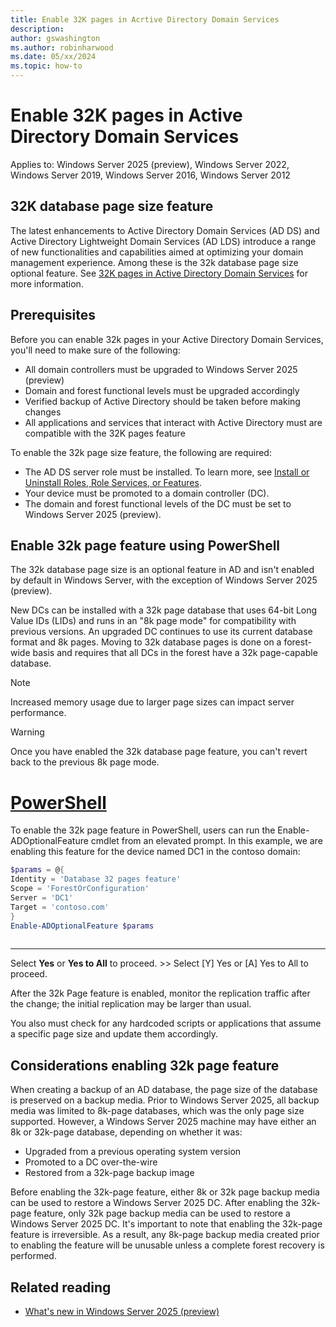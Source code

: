 ```yaml
---
title: Enable 32K pages in Acrtive Directory Domain Services
description: 
author: gswashington
ms.author: robinharwood
ms.date: 05/xx/2024
ms.topic: how-to
---
```


# Enable 32K pages in Active Directory Domain Services

Applies to: Windows Server 2025 (preview), Windows Server 2022, Windows Server 2019, Windows Server 2016, Windows Server 2012 

## 32K database page size feature

The latest enhancements to Active Directory Domain Services (AD DS) and Active Directory Lightweight Domain Services (AD LDS) introduce a range of new functionalities and capabilities aimed at optimizing your domain management experience. Among these is the 32k database page size optional feature. See [32K pages in Active Directory Domain Services](/32K-page-feature-ad-domain-services.md) for more information.

## Prerequisites

Before you can enable 32k pages in your Active Directory Domain Services, you'll need to make sure of the following:

- All domain controllers must be upgraded to Windows Server 2025 (preview)
- Domain and forest functional levels must be upgraded accordingly
- Verified backup of Active Directory should be taken before making changes
- All applications and services that interact with Active Directory must are compatible with the 32K pages feature

To enable the 32k page size feature, the following are required:

- The AD DS server role must be installed. To learn more, see [Install or Uninstall Roles, Role Services, or Features](/windows-server/administration/server-manager/install-or-uninstall-roles-role-services-or-features).
- Your device must be promoted to a domain controller (DC).
- The domain and forest functional levels of the DC must be set to Windows Server 2025 (preview).

## Enable 32k page feature using PowerShell

The 32k database page size is an optional feature in AD and isn't enabled by default in Windows Server, with the exception of Windows Server 2025 (preview).

New DCs can be installed with a 32k page database that uses 64-bit Long Value IDs (LIDs) and runs in an "8k page mode" for compatibility with previous versions. An upgraded DC continues to use its current database format and 8k pages. Moving to 32k database pages is done on a forest-wide basis and requires that all DCs in the forest have a 32k page-capable database.

> [!NOTE]
> Increased memory usage due to larger page sizes can impact server performance.

> [!WARNING]
> Once you have enabled the 32k database page feature, you can't revert back to the previous 8k page mode.

# [PowerShell](#tab/powershell)

To enable the 32k page feature in PowerShell, users can run the Enable-ADOptionalFeature cmdlet from an elevated prompt. In this example, we are enabling this feature for the device named DC1 in the contoso domain:

```powershell
$params = @{
Identity = 'Database 32 pages feature'
Scope = 'ForestOrConfiguration'
Server = 'DC1'
Target = 'contoso.com'
}
Enable-ADOptionalFeature $params
    
```

---

Select **Yes** or **Yes to All** to proceed. >> Select [Y] Yes or [A] Yes to All to proceed.

After the 32k Page feature is enabled, monitor the replication traffic after the change; the initial replication may be larger than usual.

You also must check for any hardcoded scripts or applications that assume a specific page size and update them accordingly.

## Considerations enabling 32k page feature

When creating a backup of an AD database, the page size of the database is preserved on a backup media. Prior to Windows Server 2025, all backup media was limited to 8k-page databases, which was the only page size supported. However, a Windows Server 2025 machine may have either an 8k or 32k-page database, depending on whether it was:

- Upgraded from a previous operating system version
- Promoted to a DC over-the-wire
- Restored from a 32k-page backup image

Before enabling the 32k-page feature, either 8k or 32k page backup media can be used to restore a Windows Server 2025 DC. After enabling the 32k-page feature, only 32k page backup media can be used to restore a Windows Server 2025 DC. It's important to note that enabling the 32k-page feature is irreversible. As a result, any 8k-page backup media created prior to enabling the feature will be unusable unless a complete forest recovery is performed.

## Related reading

- [What's new in Windows Server 2025 (preview)](/windows-server/get-started/whats-new-windows-server-2025#active-directory-domain-services)